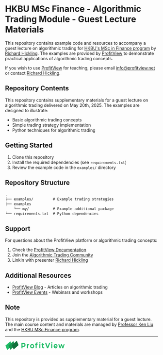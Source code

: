 # HKBU MSc Finance - Algorithmic Trading Module - Guest Lecture Materials

This repository contains example code and resources to accompany a guest lecture on algorithmic trading for [HKBU's MSc in Finance program](https://mscfinance.hkbu.edu.hk/) by [Richard Hickling](https://www.linkedin.com/in/rthickling/). The examples are provided by [ProfitView](https://profitview.net) to demonstrate practical applications of algorithmic trading concepts.

If you wish to use [ProfitView](https://profitview.net) for teaching, please email [info@profitview.net](mailto:info@profitview.net) or contact [Richard Hickling](https://www.linkedin.com/in/rthickling/).

## Repository Contents

This repository contains supplementary materials for a guest lecture on algorithmic trading delivered on May 20th, 2025. The examples are designed to illustrate:

- Basic algorithmic trading concepts
- Simple trading strategy implementation
- Python techniques for algorithmic trading

## Getting Started

1. Clone this repository
2. Install the required dependencies (see `requirements.txt`)
3. Review the example code in the `examples/` directory

## Repository Structure

```
.
├── examples/         # Example trading strategies
├── examples
	└── my/  		  # Example additional package	
└── requirements.txt  # Python dependencies
```

## Support

For questions about the ProfitView platform or algorithmic trading concepts:

1. Check the [ProfitView Documentation](https://profitview.net/docs)
2. Join the [Algorithmic Trading Community](https://t.me/+QR4PmE0TlugwZjY0)
3. LinkIn with presenter [Richard Hickling](https://www.linkedin.com/in/rthickling/)

## Additional Resources

- [ProfitView Blog](https://profitview.net/blog) - Articles on algorithmic trading
- [ProfitView Events](https://profitview.net/events) - Webinars and workshops

## Note

This repository is provided as supplementary material for a guest lecture. The main course content and materials are managed by [Professor Ken Liu](https://www.linkedin.com/in/ken-liu-76b11575/) and the [HKBU MSc Finance program](https://mscfinance.hkbu.edu.hk/).

---

<a href="https://profitview.net" target="_blank"><img src="/assets/images/logo.png" style="width:200px"/></a>

